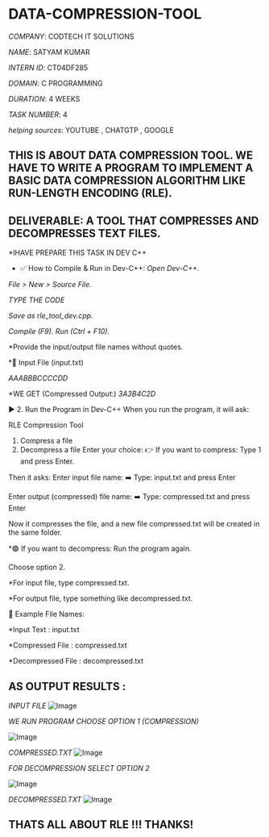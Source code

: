 # DATA-COMPRESSION-TOOL

*COMPANY*: CODTECH IT SOLUTIONS

*NAME*: SATYAM KUMAR

*INTERN ID*: CT04DF285

*DOMAIN*: C PROGRAMMING

*DURATION*: 4 WEEKS 

*TASK NUMBER*: 4

*helping sources*: YOUTUBE , CHATGTP , GOOGLE 

## THIS IS ABOUT DATA COMPRESSION TOOL. WE HAVE TO WRITE  A PROGRAM TO IMPLEMENT A BASIC DATA COMPRESSION ALGORITHM LIKE RUN-LENGTH ENCODING (RLE).

## DELIVERABLE: A TOOL THAT COMPRESSES AND DECOMPRESSES TEXT FILES.

*IHAVE PREPARE THIS TASK IN DEV C++
* ✅ How to Compile & Run in Dev-C++:
*Open Dev-C++.*

*File > New > Source File.*

*TYPE THE CODE* 

*Save as rle_tool_dev.cpp.*

*Compile (F9). Run (Ctrl + F10).*

*Provide the input/output file names without quotes.

*🔎 Input File (input.txt)

*AAABBBCCCCDD*

*WE GET (Compressed Output:)
*3A3B4C2D*


▶️ 2. Run the Program in Dev-C++
When you run the program, it will ask:

RLE Compression Tool
1. Compress a file
2. Decompress a file
Enter your choice:
👉 If you want to compress:
Type 1 and press Enter.

Then it asks:
Enter input file name:
➡️ Type: input.txt and press Enter

Enter output (compressed) file name:
➡️ Type: compressed.txt and press Enter

Now it compresses the file, and a new file compressed.txt will be created in the same folder.

*🟢 If you want to decompress:
Run the program again.

Choose option 2.

*For input file, type compressed.txt.

*For output file, type something like decompressed.txt.

📁 Example File Names:

*Input Text :	input.txt

*Compressed File :	compressed.txt

*Decompressed File :	decompressed.txt





## AS OUTPUT RESULTS :

*INPUT FILE*
![Image](https://github.com/user-attachments/assets/7b13d645-5dff-4d47-b097-b155e61dbd3d)

*WE RUN PROGRAM CHOOSE OPTION 1 (COMPRESSION)*

![Image](https://github.com/user-attachments/assets/a4b265e6-31f0-4e49-9b45-168a65b6e4aa)



*COMPRESSED.TXT*
![Image](https://github.com/user-attachments/assets/572f8f33-523a-49a9-a932-de0c44f95436)






*FOR DECOMPRESSION SELECT OPTION 2*

![Image](https://github.com/user-attachments/assets/80707cae-aa91-4383-bda2-4ab4e55deba1)



*DECOMPRESSED.TXT*
![Image](https://github.com/user-attachments/assets/7e6cc966-fbbc-4207-b8b3-a3dfb2dfb2b1)



## THATS ALL ABOUT RLE !!! THANKS!

